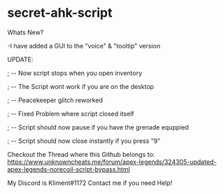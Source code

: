 # secret-ahk-script

Whats New?

-I have added a GUI to the "voice" & "tooltip" version 


UPDATE:

; -- Now script stops when you open inventory

; -- The Script wont work if you are on the desktop

; -- Peacekeeper glitch reworked

; -- Fixed Problem where script closed itself

; -- Script should now pause if you have the grenade equppied

; -- Script should now close instantly if you press "9"


Checkout the Thread where this Github belongs to:
https://www.unknowncheats.me/forum/apex-legends/324305-updated-apex-legends-norecoil-script-bypass.html



My Discord is Kliment#1172
Contact me if you need Help!
